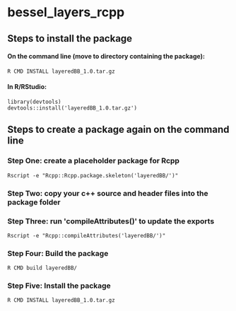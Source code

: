 # bessel_layers_rcpp

## Steps to install the package

#### On the command line (move to directory containing the package):
```
R CMD INSTALL layeredBB_1.0.tar.gz 
```

#### In R/RStudio:
```
library(devtools)
devtools::install('layeredBB_1.0.tar.gz')
```

## Steps to create a package again on the command line

### Step One: create a placeholder package for Rcpp
```
Rscript -e "Rcpp::Rcpp.package.skeleton('layeredBB/')"
```

### Step Two: copy your c++ source and header files into the package folder

### Step Three: run 'compileAttributes()' to update the exports
```
Rscript -e "Rcpp::compileAttributes('layeredBB/')"
```

### Step Four: Build the package
```
R CMD build layeredBB/
```

### Step Five: Install the package
```
R CMD INSTALL layeredBB_1.0.tar.gz 
```


